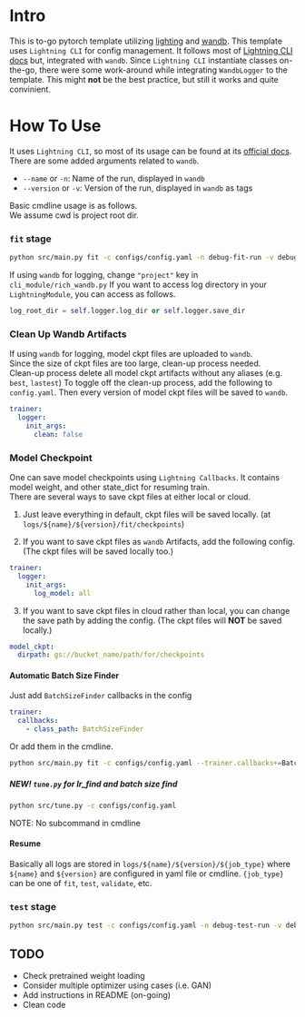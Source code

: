 # Intro
This is to-go pytorch template utilizing [lighting](https://github.com/Lightning-AI/lightning) and [wandb](https://github.com/wandb/wandb). 
This template uses `Lightning CLI` for config management. 
It follows most of [Lightning CLI docs](https://lightning.ai/docs/pytorch/latest/api_references.html#cli) but, integrated with `wandb`.
Since `Lightning CLI` instantiate classes on-the-go, there were some work-around while integrating `WandbLogger` to the template.
This might **not** be the best practice, but still it works and quite convinient.

# How To Use
It uses `Lightning CLI`, so most of its usage can be found at its [official docs](https://lightning.ai/docs/pytorch/latest/api_references.html#cli).  
There are some added arguments related to `wandb`.

* `--name` or `-n`: Name of the run, displayed in `wandb`
* `--version` or `-v`: Version of the run, displayed in `wandb` as tags

Basic cmdline usage is as follows.  
We assume cwd is project root dir.

### `fit` stage 
```bash
python src/main.py fit -c configs/config.yaml -n debug-fit-run -v debug-version
```
If using `wandb` for logging, change `"project"` key in `cli_module/rich_wandb.py`
If you want to access log directory in your `LightningModule`, you can access as follows.
```python
log_root_dir = self.logger.log_dir or self.logger.save_dir
```

### Clean Up Wandb Artifacts
If using `wandb` for logging, model ckpt files are uploaded to `wandb`.  
Since the size of ckpt files are too large, clean-up process needed.  
Clean-up process delete all model ckpt artifacts without any aliases (e.g. `best`, `lastest`)
To toggle off the clean-up process, add the following to `config.yaml`. Then every version of model ckpt files will be saved to `wandb`.
```yaml
trainer:
  logger:
    init_args:
      clean: false
```

### Model Checkpoint
One can save model checkpoints using `Lightning Callbacks`. 
It contains model weight, and other state_dict for resuming train.  
There are several ways to save ckpt files at either local or cloud.

1. Just leave everything in default, ckpt files will be saved locally. (at `logs/${name}/${version}/fit/checkpoints`)

2. If you want to save ckpt files as `wandb` Artifacts, add the following config. (The ckpt files will be saved locally too.)
```yaml
trainer:
  logger:
    init_args:
      log_model: all
```
3. If you want to save ckpt files in cloud rather than local, you can change the save path by adding the config. (The ckpt files will **NOT** be saved locally.)
```yaml
model_ckpt:
  dirpath: gs://bucket_name/path/for/checkpoints
```


#### Automatic Batch Size Finder
Just add `BatchSizeFinder` callbacks in the config
```yaml
trainer:
  callbacks:
    - class_path: BatchSizeFinder
```
Or add them in the cmdline.
```bash
python src/main.py fit -c configs/config.yaml --trainer.callbacks+=BatchSizeFinder
```

##### NEW! `tune.py` for lr_find and batch size find
```bash
python src/tune.py -c configs/config.yaml
```
NOTE: No subcommand in cmdline

#### Resume
Basically all logs are stored in `logs/${name}/${version}/${job_type}` where `${name}` and `${version}` are configured in yaml file or cmdline. 
`{job_type}` can be one of `fit`, `test`, `validate`, etc.
  

### `test` stage
```bash
python src/main.py test -c configs/config.yaml -n debug-test-run -v debug-version --ckpt_path YOUR_CKPT_PATH
```




## TODO
* Check pretrained weight loading
* Consider multiple optimizer using cases (i.e. GAN)
* Add instructions in README (on-going)
* Clean code
 